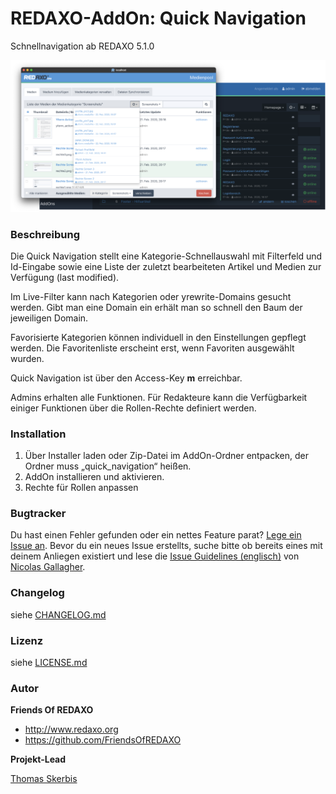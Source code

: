 
REDAXO-AddOn: Quick Navigation
================================================================================

Schnellnavigation ab REDAXO 5.1.0

![Screenshot](https://raw.githubusercontent.com/FriendsOfREDAXO/quick_navigation/assets/quick_navigation.png)

### Beschreibung 

Die Quick Navigation stellt eine Kategorie-Schnellauswahl mit Filterfeld und Id-Eingabe sowie eine Liste der zuletzt bearbeiteten Artikel und Medien zur Verfügung (last modified).

Im Live-Filter kann nach Kategorien oder yrewrite-Domains gesucht werden. Gibt man eine Domain ein erhält man so schnell den Baum der jeweiligen Domain. 

Favorisierte Kategorien können individuell in den Einstellungen gepflegt werden. Die Favoritenliste erscheint erst, wenn Favoriten ausgewählt wurden. 

Quick Navigation ist über den Access-Key **m** erreichbar.

Admins erhalten alle Funktionen. Für Redakteure kann die Verfügbarkeit einiger Funktionen über die Rollen-Rechte definiert werden.   

### Installation

1. Über Installer laden oder Zip-Datei im AddOn-Ordner entpacken, der Ordner muss „quick_navigation“ heißen.
2. AddOn installieren und aktivieren.
3. Rechte für Rollen anpassen


### Bugtracker

Du hast einen Fehler gefunden oder ein nettes Feature parat? [Lege ein Issue an](https://github.com/FriendsOfREDAXO/quick_navigation/issues). Bevor du ein neues Issue erstellts, suche bitte ob bereits eines mit deinem Anliegen existiert und lese die [Issue Guidelines (englisch)](https://github.com/necolas/issue-guidelines) von [Nicolas Gallagher](https://github.com/necolas/).


### Changelog

siehe [CHANGELOG.md](https://github.com/FriendsOfREDAXO/quick_navigation/blob/master/CHANGELOG.md)

### Lizenz

siehe [LICENSE.md](https://github.com/FriendsOfREDAXO/quick_navigation/blob/master/LICENSE.md)


### Autor

**Friends Of REDAXO**

* http://www.redaxo.org
* https://github.com/FriendsOfREDAXO

**Projekt-Lead**

[Thomas Skerbis](https://github.com/skerbis)
